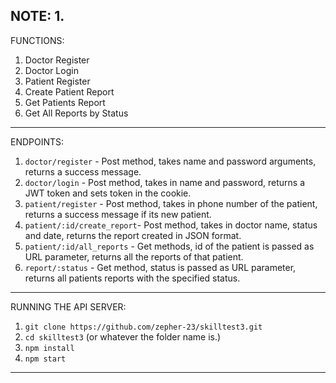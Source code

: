 NOTE:
1. 
-----------------------------------------------------------------------------------------

FUNCTIONS:
1. Doctor Register
2. Doctor Login
3. Patient Register
4. Create Patient Report
5. Get Patients Report
6. Get All Reports by Status
-------------------------------------------------------------------------------------------------

ENDPOINTS:

1. `doctor/register` - Post method, takes name and password arguments, returns a success message.
2. `doctor/login` - Post method, takes in name and password, returns a JWT token and sets token in the cookie.
3. `patient/register` - Post method, takes in phone number of the patient, returns a success message if its new patient.
4. `patient/:id/create_report`- Post method, takes in doctor name, status and date, returns the report created in JSON format.
5. `patient/:id/all_reports` - Get methods, id of the patient is passed as URL parameter, returns all the reports of that patient.
6. `report/:status` - Get method, status is passed as URL parameter, returns all patients reports with the specified status.

-----------------------------------------------------------------------------------------------------

RUNNING THE API SERVER:

1. `git clone https://github.com/zepher-23/skilltest3.git`
2. `cd skilltest3` (or whatever the folder name is.)
3. `npm install`
4. `npm start`

-----------------------------------------------------------------------------------------------------------



